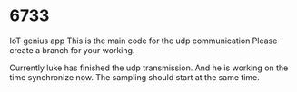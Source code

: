 # 6733
IoT genius app
This is the main code for the udp communication
Please create a branch for your working.


Currently luke has finished the udp transmission. And he is working on the time synchronize now. 
The sampling should start at the same time. 
